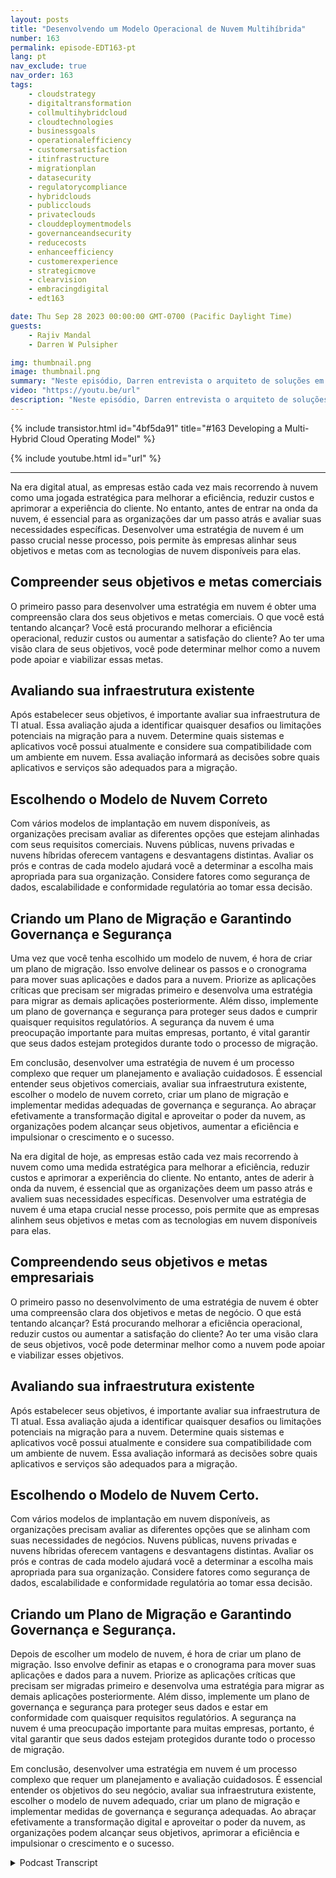 ```yaml
---
layout: posts
title: "Desenvolvendo um Modelo Operacional de Nuvem Multihíbrida"
number: 163
permalink: episode-EDT163-pt
lang: pt
nav_exclude: true
nav_order: 163
tags:
    - cloudstrategy
    - digitaltransformation
    - collmultihybridcloud
    - cloudtechnologies
    - businessgoals
    - operationalefficiency
    - customersatisfaction
    - itinfrastructure
    - migrationplan
    - datasecurity
    - regulatorycompliance
    - hybridclouds
    - publicclouds
    - privateclouds
    - clouddeploymentmodels
    - governanceandsecurity
    - reducecosts
    - enhanceefficiency
    - customerexperience
    - strategicmove
    - clearvision
    - embracingdigital
    - edt163

date: Thu Sep 28 2023 00:00:00 GMT-0700 (Pacific Daylight Time)
guests:
    - Rajiv Mandal
    - Darren W Pulsipher

img: thumbnail.png
image: thumbnail.png
summary: "Neste episódio, Darren entrevista o arquiteto de soluções em nuvem, Rajiv Mandal, sobre o desenvolvimento de uma estratégia de nuvem multi-híbrida em sua organização de TI moderna."
video: "https://youtu.be/url"
description: "Neste episódio, Darren entrevista o arquiteto de soluções em nuvem, Rajiv Mandal, sobre o desenvolvimento de uma estratégia de nuvem multi-híbrida em sua organização de TI moderna."
---
```


<div>
{% include transistor.html id="4bf5da91" title="#163 Developing a Multi-Hybrid Cloud Operating Model" %}

{% include youtube.html id="url" %}
</div>

---

Na era digital atual, as empresas estão cada vez mais recorrendo à nuvem como uma jogada estratégica para melhorar a eficiência, reduzir custos e aprimorar a experiência do cliente. No entanto, antes de entrar na onda da nuvem, é essencial para as organizações dar um passo atrás e avaliar suas necessidades específicas. Desenvolver uma estratégia de nuvem é um passo crucial nesse processo, pois permite às empresas alinhar seus objetivos e metas com as tecnologias de nuvem disponíveis para elas.

## Compreender seus objetivos e metas comerciais

O primeiro passo para desenvolver uma estratégia em nuvem é obter uma compreensão clara dos seus objetivos e metas comerciais. O que você está tentando alcançar? Você está procurando melhorar a eficiência operacional, reduzir custos ou aumentar a satisfação do cliente? Ao ter uma visão clara de seus objetivos, você pode determinar melhor como a nuvem pode apoiar e viabilizar essas metas.

## Avaliando sua infraestrutura existente

Após estabelecer seus objetivos, é importante avaliar sua infraestrutura de TI atual. Essa avaliação ajuda a identificar quaisquer desafios ou limitações potenciais na migração para a nuvem. Determine quais sistemas e aplicativos você possui atualmente e considere sua compatibilidade com um ambiente em nuvem. Essa avaliação informará as decisões sobre quais aplicativos e serviços são adequados para a migração.

## Escolhendo o Modelo de Nuvem Correto

Com vários modelos de implantação em nuvem disponíveis, as organizações precisam avaliar as diferentes opções que estejam alinhadas com seus requisitos comerciais. Nuvens públicas, nuvens privadas e nuvens híbridas oferecem vantagens e desvantagens distintas. Avaliar os prós e contras de cada modelo ajudará você a determinar a escolha mais apropriada para sua organização. Considere fatores como segurança de dados, escalabilidade e conformidade regulatória ao tomar essa decisão.

## Criando um Plano de Migração e Garantindo Governança e Segurança

Uma vez que você tenha escolhido um modelo de nuvem, é hora de criar um plano de migração. Isso envolve delinear os passos e o cronograma para mover suas aplicações e dados para a nuvem. Priorize as aplicações críticas que precisam ser migradas primeiro e desenvolva uma estratégia para migrar as demais aplicações posteriormente. Além disso, implemente um plano de governança e segurança para proteger seus dados e cumprir quaisquer requisitos regulatórios. A segurança da nuvem é uma preocupação importante para muitas empresas, portanto, é vital garantir que seus dados estejam protegidos durante todo o processo de migração.

Em conclusão, desenvolver uma estratégia de nuvem é um processo complexo que requer um planejamento e avaliação cuidadosos. É essencial entender seus objetivos comerciais, avaliar sua infraestrutura existente, escolher o modelo de nuvem correto, criar um plano de migração e implementar medidas adequadas de governança e segurança. Ao abraçar efetivamente a transformação digital e aproveitar o poder da nuvem, as organizações podem alcançar seus objetivos, aumentar a eficiência e impulsionar o crescimento e o sucesso.

Na era digital de hoje, as empresas estão cada vez mais recorrendo à nuvem como uma medida estratégica para melhorar a eficiência, reduzir custos e aprimorar a experiência do cliente. No entanto, antes de aderir à onda da nuvem, é essencial que as organizações deem um passo atrás e avaliem suas necessidades específicas. Desenvolver uma estratégia de nuvem é uma etapa crucial nesse processo, pois permite que as empresas alinhem seus objetivos e metas com as tecnologias em nuvem disponíveis para elas.

## Compreendendo seus objetivos e metas empresariais

O primeiro passo no desenvolvimento de uma estratégia de nuvem é obter uma compreensão clara dos objetivos e metas de negócio. O que está tentando alcançar? Está procurando melhorar a eficiência operacional, reduzir custos ou aumentar a satisfação do cliente? Ao ter uma visão clara de seus objetivos, você pode determinar melhor como a nuvem pode apoiar e viabilizar esses objetivos.

## Avaliando sua infraestrutura existente

Após estabelecer seus objetivos, é importante avaliar sua infraestrutura de TI atual. Essa avaliação ajuda a identificar quaisquer desafios ou limitações potenciais na migração para a nuvem. Determine quais sistemas e aplicativos você possui atualmente e considere sua compatibilidade com um ambiente de nuvem. Essa avaliação informará as decisões sobre quais aplicativos e serviços são adequados para a migração.

## Escolhendo o Modelo de Nuvem Certo.

Com vários modelos de implantação em nuvem disponíveis, as organizações precisam avaliar as diferentes opções que se alinham com suas necessidades de negócios. Nuvens públicas, nuvens privadas e nuvens híbridas oferecem vantagens e desvantagens distintas. Avaliar os prós e contras de cada modelo ajudará você a determinar a escolha mais apropriada para sua organização. Considere fatores como segurança de dados, escalabilidade e conformidade regulatória ao tomar essa decisão.

## Criando um Plano de Migração e Garantindo Governança e Segurança.

Depois de escolher um modelo de nuvem, é hora de criar um plano de migração. Isso envolve definir as etapas e o cronograma para mover suas aplicações e dados para a nuvem. Priorize as aplicações críticas que precisam ser migradas primeiro e desenvolva uma estratégia para migrar as demais aplicações posteriormente. Além disso, implemente um plano de governança e segurança para proteger seus dados e estar em conformidade com quaisquer requisitos regulatórios. A segurança na nuvem é uma preocupação importante para muitas empresas, portanto, é vital garantir que seus dados estejam protegidos durante todo o processo de migração.

Em conclusão, desenvolver uma estratégia em nuvem é um processo complexo que requer um planejamento e avaliação cuidadosos. É essencial entender os objetivos do seu negócio, avaliar sua infraestrutura existente, escolher o modelo de nuvem adequado, criar um plano de migração e implementar medidas de governança e segurança adequadas. Ao abraçar efetivamente a transformação digital e aproveitar o poder da nuvem, as organizações podem alcançar seus objetivos, aprimorar a eficiência e impulsionar o crescimento e o sucesso.



<details>
<summary> Podcast Transcript </summary>

<p></p>

</details>
